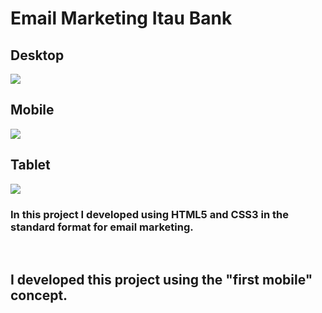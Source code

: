 # Email Marketing Itau Bank

## Desktop

<img src="https://media.discordapp.net/attachments/609614458884718594/901186580004343868/desktop-project-itau.png?width=523&height=676"/>

<br>

## Mobile

<img src="https://media.discordapp.net/attachments/609614458884718594/901186580650287154/mobile.png?width=398&height=675"/>

<br>

## Tablet

<img src="https://media.discordapp.net/attachments/609614458884718594/901186578788024340/tablet.png?width=646&height=676"/>


### In this project I developed using HTML5 and CSS3 in the standard format for email marketing.
<br>

## I developed this project using the "first mobile" concept.
